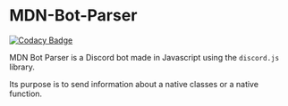 # MDN-Bot-Parser

[![Codacy Badge](https://api.codacy.com/project/badge/Grade/4e8ced46b44844a7a4f71911551c5428)](https://app.codacy.com/gh/Ayfri/mdn-bot-parser?utm_source=github.com&utm_medium=referral&utm_content=Ayfri/mdn-bot-parser&utm_campaign=Badge_Grade)

MDN Bot Parser is a Discord bot made in Javascript using the `discord.js` library.

Its purpose is to send information about a native classes or a native function.
